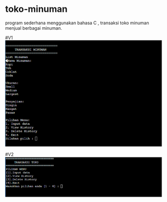 # toko-minuman
program sederhana menggunakan bahasa C , transaksi toko minuman menjual berbagai minuman.

#V1
![Semantic description of image](https://raw.githubusercontent.com/syaiful9507/toko-minuman/main/v1.PNG "v1")

#V2
![Semantic description of image](https://raw.githubusercontent.com/syaiful9507/toko-minuman/main/v2.PNG "v2")

